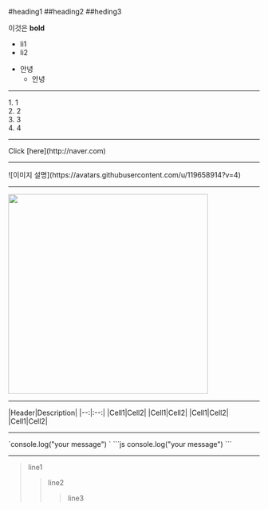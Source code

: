 <!-- Heading -->
#heading1
##heading2
##heding3

<!-- List -->
이것은 **bold**
* li1
* li2
+ 안녕
  + 안녕
    
    
<hr>
1. 1<br>
2. 2<br>
3. 3<br>
4. 4
<hr>
<!-- link -->
Click [here](http://naver.com)
<hr>
<!-- Image -->
![이미지 설명](https://avatars.githubusercontent.com/u/119658914?v=4)
<hr>
<img src="https://avatars.githubusercontent.com/u/119658914?v=4" width="400" height="400">
<hr>
<!-- Table -->
|Header|Description|
|--:|:--:|
|Cell1|Cell2|
|Cell1|Cell2|
|Cell1|Cell2|
|Cell1|Cell2|
<hr>
<!-- Code -->
`console.log("your message")
`
<!-- 해당하는 언어를 작성 -->
```js
console.log("your message")
```

<hr>


> line1
> >line2
> > >line3

